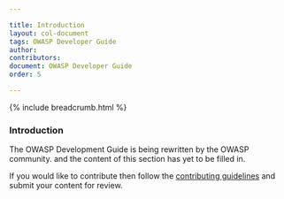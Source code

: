 ```yaml
---

title: Introduction
layout: col-document
tags: OWASP Developer Guide
author:
contributors:
document: OWASP Developer Guide
order: 5

---
```


{% include breadcrumb.html %}
### Introduction

The OWASP Development Guide is being rewritten by the OWASP community.
and the content of this section has yet to be filled in.

If you would like to contribute then follow the 
[contributing guidelines](https://github.com/OWASP/www-project-developer-guide/blob/main/CONTRIBUTING.md)
and submit your content for review.

